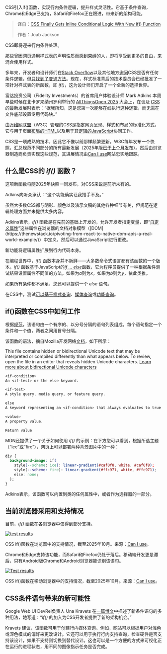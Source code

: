 <!--
title: CSS 终迎 if() 函数，内联条件逻辑大爆发
cover: https://cdn.thenewstack.io/media/2025/10/2b8ac123-ato25-mark_adkins.jpg
summary: CSS引入if()函数，实现行内条件逻辑，提升样式灵活性。它基于条件查询，Chrome和Edge已支持，Safari和Firefox正在跟进，带来新的架构可能。
-->

CSS引入if()函数，实现行内条件逻辑，提升样式灵活性。它基于条件查询，Chrome和Edge已支持，Safari和Firefox正在跟进，带来新的架构可能。

> 译自：[CSS Finally Gets Inline Conditional Logic With New if() Function](https://thenewstack.io/css-finally-gets-inline-conditional-logic-with-new-if-function/)
> 
> 作者：Joab Jackson

CSS即将迎来行内条件处理。

那些曾因网页通用样式表的声明性质而感到束缚的人，即将享受到更多的自由，来混合使用样式。

多年来，开发者和设计师们在[Stack Overflow](https://thenewstack.io/stack-overflow-on-snowflake-cortex-answers-without-attitude/)以及其他地方[询问](https://stackoverflow.com/questions/2446812/css-equivalent-of-the-if-statement)CSS是否有任何条件逻辑，但[只找到了变通方法](https://stackoverflow.com/questions/1129699/can-you-use-if-else-conditions-in-css/)。现在，样式标准背后的技术委员会已经批准了一项针对样式表的新函数，即 *if()*，这为设计师们开启了一个全新的选择世界。

富达投资公司（Fidelity Investments）的首席用户体验设计师 Mark Adkins 本周早些时候在北卡罗来纳州罗利举行的 [AllThingsOpen 2025](https://2025.allthingsopen.org/schedule) 大会上，在谈及 [CSS](https://www.w3.org/Style/CSS/Overview.en.html) 的最新发展时表示：“据我所知，这是您第一次能够在线执行这种逻辑，而无需在文件底部设置专用代码块。”

由[万维网联盟](https://www.w3.org/about/)（W3C）管理的CSS是指定网页呈现、样式和布局的标准化方式，它与用于页面[布局的HTML](https://thenewstack.io/html-css-and-the-path-to-accessible-web-design/)以及用于其[逻辑的JavaScript](https://thenewstack.io/javascript-standards-update-whats-new-in-ecmascript-2025/)协同工作。

CSS是一项成熟的技术，因此它不像以前那样频繁更新。W3C每年发布一个快照，汇总规范不同部分的所有最新发展（2025年版[已于上个月发布](https://www.w3.org/TR/css-2025/)）。然后由浏览器制造商负责实现这些规范，其进展情况由[Can I use](https://caniuse.com/)网站忠实地跟踪。

## 什么是CSS的 *if()* 函数？

这项新函数将随2025年快照一同发布，对CSS来说是前所未有的。

Adkins向听众承认：“这个功能确实让我措手不及。”

虽然大多数CSS都与阴影、颜色以及演示文稿的其他各种细节有关，但规范在逻辑处理方面并未提供太多内容。

Adkins表示，*if()* 函数是在先前的基础上开发的，允许开发者指定变量，即“[自定义属性](https://developer.mozilla.org/en-US/docs/Web/CSS/CSS_cascading_variables/Using_CSS_custom_properties#:~:text=Custom%20properties%20(sometimes%20referred%20to,%2Dcolor:%20blue;%20).)”这些属性在浏览器的文档对象模型（[DOM](https://thenewstack.io/pivoting-from-react-to-native-dom-apis-a-real-world-example/)）中定义，然后可以通过JavaScript进行更改。

新功能将逻辑属性扩展到行内代码本身。

在编程世界中，*if()* 函数本身并不新鲜——大多数命令式语言都有该函数的一个版本。*if()* 函数基于JavaScript的[*if … else*](https://developer.mozilla.org/en-US/docs/Web/JavaScript/Reference/Statements/if...else)函数，它为程序员提供了一种根据条件测试结果设置属性不同值的方法。如果为*a*则为*x*，如果为*b*则为*y*，依此类推。

如果所有条件都不满足，您还可以提供一个 *else* 语句。

在CSS中，测试[可以基于](https://caniuse.com/css-if)[样式查询](https://developer.mozilla.org/en-US/docs/Web/CSS/CSS_media_queries/Using_media_queries)、[媒体查询](https://developer.mozilla.org/en-US/docs/Web/CSS/CSS_media_queries/Using_media_queries)或[功能查询](https://developer.mozilla.org/en-US/docs/Web/CSS/CSS_conditional_rules/Using_feature_queries)。

## if()函数在CSS中如何工作

根据[规范](https://drafts.csswg.org/css-values-5/#if-notation)，该语句由一个有序的、以分号分隔的语句列表组成，每个语句指定一个条件和一个值，两者之间用冒号分隔。

该函数的语法，摘自Mozilla开发网络[文档](https://drafts.csswg.org/css-values-5/#if-notation)，如下所示：

This file contains hidden or bidirectional Unicode text that may be interpreted or compiled differently than what appears below. To review, open the file in an editor that reveals hidden Unicode characters.
[Learn more about bidirectional Unicode characters](https://github.co/hiddenchars)

```css
<if-condition>
An <if-test> or the else keyword.

<if-test>
A style query, media query, or feature query.

else
A keyword representing an <if-condition> that always evaluates to true.

<value>
A property value.

Return value
```

MDN还提供了一个关于如何使用 *if()* 的示例：在下方您可以看到，根据所选主题（“ice”或“fire”），网页上可以部署两种背景图片中的一种：

```css
div {
  background-image: if(
    style(--scheme: ice): linear-gradient(#caf0f8, white, #caf0f8);
    style(--scheme: fire): linear-gradient(#ffc971, white, #ffc971);
    else: none;
  );
}
```

Adkins表示，该函数可以内置到类的任何属性中，或者作为选择器的一部分。

## 当前浏览器采用和支持情况

目前，*if()* 函数在各浏览器中仅得到部分支持。

[![test results](https://cdn.thenewstack.io/media/2025/10/deea1f01-css-if-support-browers.jpg)](https://cdn.thenewstack.io/media/2025/10/deea1f01-css-if-support-browers.jpg)

CSS if()函数在浏览器中的支持情况，截至2025年10月。来源：[Can I use](https://caniuse.com/)。

Chrome和Edge支持该功能，而Safari和Firefox仍处于落后。移动端开发更是滞后，只有Android版Chrome和Android浏览器能识别该语句。

[![Test results](https://cdn.thenewstack.io/media/2025/10/56b6c7c0-css-if-support-mobile-browers.jpg)](https://cdn.thenewstack.io/media/2025/10/56b6c7c0-css-if-support-mobile-browers.jpg)

CSS if()函数在移动浏览器中的支持情况，截至2025年10月。来源：[Can I use](https://caniuse.com/)。

## CSS条件语句带来的新可能性

Google Web UI DevRel负责人 Una Kravets 在[一篇博文](https://developer.chrome.com/blog/if-article)中描述了新条件语句的多种用法，她写道：“*if()* 的加入为CSS开发者提供了新的架构机会。”

Kravets 建议，该函数可用于创建行内媒体查询。例如，网站可以根据用户对浅色或深色模式的偏好来更改设计。它还可以用于执行行内支持查询，检查硬件是否支持该设计，如果不支持则切换到替代设计。这也可以是一个方便的方式来可视化正在运行的进程状态，用不同的图像指示任务是否完成。